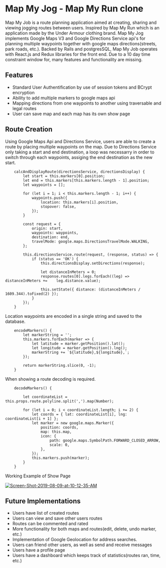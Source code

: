 # Map My Jog - Map My Run clone

Map My Job is a route planning application aimed at creating, sharing and viewing jogging routes between users. 
Inspired by Map My Run which is an application made by the Under Armour clothing brand. Map My Jog implements Google Maps V3 and Google Directions Service api's for planning multiple waypoints together with google maps directions(streets, park roads, etc.). Backed by Rails and postgresSQL, Map My Job operates with React.js and Redux libraries for the front end. Due to a 10 day time constraint window for, many features and functionality are missing.

## Features

* Standard User Authentification by use of session tokens and BCrypt encryption
* Ability to add multiple markers to google maps api
* Mapping directions from one waypoints to another using traversable and legal routes
* User can save map and each map has its own show page

## Route Creation

Using Google Maps Api and Directions Service, users are able to create a route by placing multiple waypoints on the map. Due to Directions Service only taking a start and end destination, a loop was necessarry in order to switch through each waypoints, assiging the end destination as the new start. 

```javascrip
    calcAndDisplayRoute(directionsService, directionsDisplay) {
        let start = this.markers[0].position;
        let end = this.markers[this.markers.length - 1].position;
        let waypoints = [];

        for (let i = 1; i < this.markers.length - 1; i++) {
            waypoints.push({
                location: this.markers[i].position,
                stopover: false,
            });
        }

        const request = {
            origin: start,
            waypoints: waypoints,
            destination: end,
            travelMode: google.maps.DirectionsTravelMode.WALKING,
        };

        this.directionsService.route(request, (response, status) => {
            if (status == 'OK') {
                this.directionsDisplay.setDirections(response);

                let distanceInMeters = 0;
                response.routes[0].legs.forEach((leg) => distanceInMeters +=    leg.distance.value);

                this.setState({ distance: (distanceInMeters / 1609.344).toFixed(2) });
            }
        });
    }
```

Location waypoints are encoded in a single string and saved to the database.

```javascrip
    encodeMarkers() { 
        let markerString = '';
        this.markers.forEach(marker => {
            let latitude = marker.getPosition().lat();
            let longitude = marker.getPosition().lng();
            markerString += `${latitude},${longitude},`;
        });

        return markerString.slice(0, -1);
    }
```

When showing a route decoding is required.

```javascrip
    decodeMarkers() {
        
        let coordinateList = this.props.route.polyline.split(',').map(Number);

        for (let i = 0; i < coordinateList.length; i += 2) {
            let coords = { lat: coordinateList[i], lng: coordinateList[i + 1] };
            let marker = new google.maps.Marker({
                position: coords,
                map: this.map,
                icon: {
                    path: google.maps.SymbolPath.FORWARD_CLOSED_ARROW,
                    scale: 0,
                },
            });
            this.markers.push(marker);
        }
    }
```

Working Example of Show Page

<a href="https://ibb.co/rs2cxYh"><img src="https://i.ibb.co/wshwSVq/Screen-Shot-2019-08-09-at-10-12-35-AM.png" alt="Screen-Shot-2019-08-09-at-10-12-35-AM" border="0"></a>

## Future Implementations
* Users have list of created routes
* Users can view and save other users routes
* Routes can be commented and rated
* More functionality for both maps and routes(edit, delete, undo marker, etc.)
* Implementation of Google Geolocation for address searches.
* Users can friend other users, as well as send and receive messages
* Users have a profile page
* Users have a dashboard which keeps track of statistics(routes ran, time, etc.)



